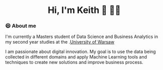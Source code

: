                                                
<div align="center">
  <h1>Hi, I'm Keith 👋 👨‍💻</h1>
</div>


### 😄 About me 
I'm currently a Masters student of Data Science and Business Analytics in my second year studies at the .[University of Warsaw](https://en.uw.edu.pl/)

I am passionate about digital innovation. My goal is to use the data being collected in different domains and apply Machine Learning tools and techniques to create new solutions and improve business process.
